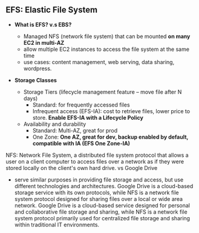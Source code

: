 ## EFS: Elastic File System
- **What is EFS? v.s EBS?**
	- Managed NFS (network file system) that can be mounted **on many EC2 in multi-AZ**
	- allow multiple EC2 instances to access the file system at the same time
	- use cases: content management, web serving, data sharing, wordpress.

- **Storage Classes**
	- Storage Tiers (lifecycle management feature – move file after N days)
		- Standard: for frequently accessed files
		- Infrequent access (EFS-IA): cost to retrieve files, lower price to store. **Enable EFS-IA with a Lifecycle Policy**
	- Availability and durability
		- Standard: Multi-AZ, great for prod
		- One Zone: **One AZ, great for dev, backup enabled by default, compatible with IA (EFS One Zone-IA)**

NFS: Network File System, a distributed file system protocol that allows a user on a client computer to access files over a network as if they were stored locally on the client's own hard drive.
vs Google Drive
- serve similar purposes in providing file storage and access, but use different technologies and architectures. Google Drive is a cloud-based storage service with its own protocols, while NFS is a network file system protocol designed for sharing files over a local or wide area network. Google Drive is a cloud-based service designed for personal and collaborative file storage and sharing, while NFS is a network file system protocol primarily used for centralized file storage and sharing within traditional IT environments.